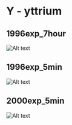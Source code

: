 # Y - yttrium

## 1996exp_7hour

![Alt text](Y_1996exp_7hour.png)

## 1996exp_5min

![Alt text](Y_1996exp_5min.png)

## 2000exp_5min

![Alt text](Y_2000exp_5min.png)

